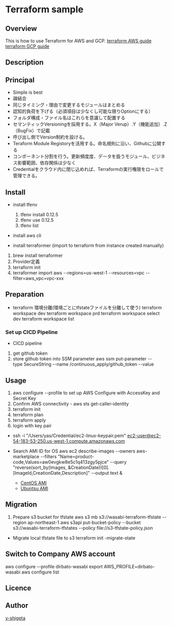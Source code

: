 Terraform sample
===

## Overview

This is how to use Terraform for AWS and GCP. 
[terraform AWS guide](https://registry.terraform.io/providers/hashicorp/aws/latest/docs)
[terraform GCP guide](https://registry.terraform.io/providers/hashicorp/google/latest/docs)

## Description

## Principal
- Simple is best
- 疎結合
- 同じタイミング・理由で変更するモジュールはまとめる
- 認知的負荷を下げる（必須項目は少なくし可能な限りOptionにする）
- フォルダ構成・ファイル名はこれらを意識して配置する
- セマンティックVersioningを採用する。X（Major Verup）.Y（機能追加）.Z（BugFix）で記載
- 呼び出し側でVersion制約を設ける。
- Teraform Module Registoryを活用する。命名規則に沿い、Githubに公開する
- コンポーネント分割を行う。更新頻度度、データを扱うモジュール、ビジネス影響範囲、依存関係は少なく
- Credentialをクラウド内に閉じ込めれば、Terraformの実行権限をロールで管理できる。

## Install
- install tfenv
  1. tfenv install 0.12.5
  2. tfenv use 0.12.5
  3. tfenv list

- install aws cli

- install terraformer (import to terraform from instance created manually)
1. brew install terraformer
2. Provider定義
3. terraform init
4. terraformer import aws --regions=us-west-1 --resources=vpc --filter=aws_vpc=vpc-xxx

## Preparation
- terraform 環境分離(環境ごとにtfstateファイルを分離して使う)
terraform workspace dev
terraform workspace prd
terraform workspace select dev
terraform workspace list


### Set up CICD Pipeline
- CICD pipeline
1. get github token
2. store github token into SSM parameter
aws ssm put-parameter --type SecureString --name /continuous_apply/github_token --value <yourgithubtoken>

## Usage
  1. aws configure --profile to set up AWS Configure with AccessKey and Secret Key
  2. Confirm AWS connectivity
    - aws sts get-caller-identity
  3. terraform init
  4. terraform plan
  5. terraform apply
  6. login with key pair
  - ssh -i "/Users/yas/Credential/ec2-linux-keypair.pem" ec2-user@ec2-54-183-53-250.us-west-1.compute.amazonaws.com

- Search AMI ID for OS
aws ec2 describe-images --owners aws-marketplace       --filters "Name=product-code,Values=aw0evgkw8e5c1q413zgy5pjce"       --query "reverse(sort_by(Images, &CreationDate))[0].[ImageId,CreationDate,Description]"       --output text &
  - [CentOS AMI](https://wiki.centos.org/Cloud/AWS)
  - [Ubuntsu AMI](https://cloud-images.ubuntu.com/locator/ec2/)

## Migration
1. Prepare s3 bucket for tfstate
aws s3 mb s3://wasabi-terraform-tfstate --region ap-northeast-1 
aws s3api put-bucket-policy --bucket s3://wasabi-terraform-tfstates --policy file://s3-tfstate-policy.json

- Migrate local tfstate file to s3 
terraform init -migrate-state

## Switch to Company AWS account
aws configure --profile dirbato-wasabi
export AWS_PROFILE=dirbato-wasabi
aws configure list

## Licence

## Author
[y-shigeta](https://github.com/y-shigeta)
